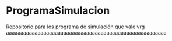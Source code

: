 # ProgramaSimulacion
Repositorio para los programa de simulación que vale vrg
aaaaaaaaaaaaaaaaaaaaaaaaaaaaaaaaaaaaaaaaaaaaaaaaaaaaaaaa
